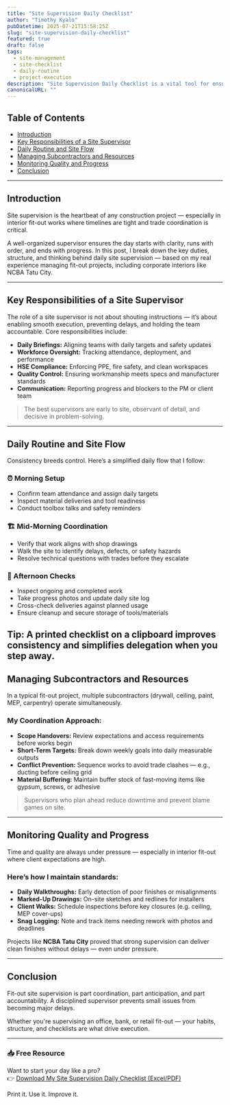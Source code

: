 ```yaml
---
title: "Site Supervision Daily Checklist"
author: "Timothy Kyalo"
pubDatetime: 2025-07-21T15:58:25Z
slug: "site-supervision-daily-checklist"
featured: true
draft: false
tags:
  - site-management
  - site-checklist
  - daily-routine
  - project-execution
description: "Site Supervision Daily Checklist is a vital tool for ensuring smooth construction operations by tracking daily tasks, safety protocols, and workforce activities. This blog explores how a well-structured checklist enhances site accountability, minimizes delays, and maintains quality standards."
canonicalURL: ""
---
```


## Table of Contents
- [Introduction](#introduction)  
- [Key Responsibilities of a Site Supervisor](#key-responsibilities-of-a-site-supervisor)  
- [Daily Routine and Site Flow](#daily-routine-and-site-flow)  
- [Managing Subcontractors and Resources](#managing-subcontractors-and-resources)  
- [Monitoring Quality and Progress](#monitoring-quality-and-progress)  
- [Conclusion](#conclusion)  

---

## Introduction

Site supervision is the heartbeat of any construction project — especially in interior fit-out works where timelines are tight and trade coordination is critical.

A well-organized supervisor ensures the day starts with clarity, runs with order, and ends with progress. In this post, I break down the key duties, structure, and thinking behind daily site supervision — based on my real experience managing fit-out projects, including corporate interiors like NCBA Tatu City.

---

## Key Responsibilities of a Site Supervisor

The role of a site supervisor is not about shouting instructions — it’s about enabling smooth execution, preventing delays, and holding the team accountable. Core responsibilities include:

- **Daily Briefings:** Aligning teams with daily targets and safety updates  
- **Workforce Oversight:** Tracking attendance, deployment, and performance  
- **HSE Compliance:** Enforcing PPE, fire safety, and clean workspaces  
- **Quality Control:** Ensuring workmanship meets specs and manufacturer standards  
- **Communication:** Reporting progress and blockers to the PM or client team  

> The best supervisors are early to site, observant of detail, and decisive in problem-solving.

---

## Daily Routine and Site Flow

Consistency breeds control. Here’s a simplified daily flow that I follow:

### ⏰ Morning Setup
- Confirm team attendance and assign daily targets
- Inspect material deliveries and tool readiness
- Conduct toolbox talks and safety reminders

### 🏗️ Mid-Morning Coordination
- Verify that work aligns with shop drawings
- Walk the site to identify delays, defects, or safety hazards
- Resolve technical questions with trades before they escalate

### 📝 Afternoon Checks
- Inspect ongoing and completed work
- Take progress photos and update daily site log
- Cross-check deliveries against planned usage
- Ensure cleanup and secure storage of tools/materials

Tip: A printed checklist on a clipboard improves consistency and simplifies delegation when you step away.
---

## Managing Subcontractors and Resources

In a typical fit-out project, multiple subcontractors (drywall, ceiling, paint, MEP, carpentry) operate simultaneously.

### My Coordination Approach:
- **Scope Handovers:** Review expectations and access requirements before works begin  
- **Short-Term Targets:** Break down weekly goals into daily measurable outputs  
- **Conflict Prevention:** Sequence works to avoid trade clashes — e.g., ducting before ceiling grid  
- **Material Buffering:** Maintain buffer stock of fast-moving items like gypsum, screws, or adhesive  

> Supervisors who plan ahead reduce downtime and prevent blame games on site.

---

## Monitoring Quality and Progress

Time and quality are always under pressure — especially in interior fit-out where client expectations are high.

### Here’s how I maintain standards:
- **Daily Walkthroughs:** Early detection of poor finishes or misalignments  
- **Marked-Up Drawings:** On-site sketches and redlines for installers  
- **Client Walks:** Schedule inspections before key closures (e.g. ceiling, MEP cover-ups)  
- **Snag Logging:** Note and track items needing rework with photos and deadlines  

Projects like **NCBA Tatu City** proved that strong supervision can deliver clean finishes without delays — even under pressure.

---

## Conclusion

Fit-out site supervision is part coordination, part anticipation, and part accountability. A disciplined supervisor prevents small issues from becoming major delays.

Whether you're supervising an office, bank, or retail fit-out — your habits, structure, and checklists are what drive execution.

---

### 📥 Free Resource  
Want to start your day like a pro?  
👉 [Download My Site Supervision Daily Checklist (Excel/PDF)](https://timokyaloprojects.gumroad.com/l/jpbfsz)

Print it. Use it. Improve it.
